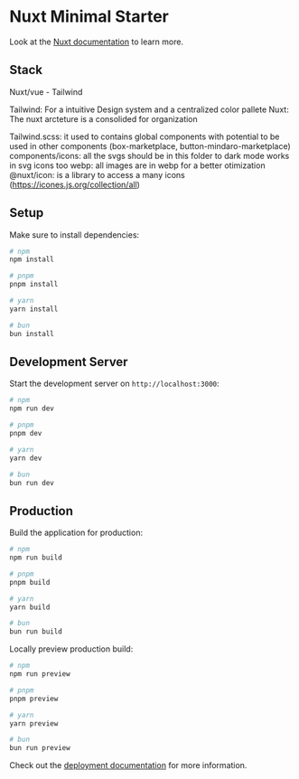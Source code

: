 # Nuxt Minimal Starter

Look at the [Nuxt documentation](https://nuxt.com/docs/getting-started/introduction) to learn more.

## Stack

Nuxt/vue - Tailwind 

Tailwind: For a intuitive Design system and a centralized color pallete 
Nuxt: The nuxt arcteture is a consolided for organization 


Tailwind.scss: it used to contains global components with potential to be used in other components (box-marketplace, button-mindaro-marketplace)
components/icons: all the svgs should be in this folder to dark mode works in svg icons too 
webp: all images are in webp for a better otimization 
@nuxt/icon: is a library to access a many icons (https://icones.js.org/collection/all)

## Setup

Make sure to install dependencies:

```bash
# npm
npm install

# pnpm
pnpm install

# yarn
yarn install

# bun
bun install
```

## Development Server

Start the development server on `http://localhost:3000`:

```bash
# npm
npm run dev

# pnpm
pnpm dev

# yarn
yarn dev

# bun
bun run dev
```

## Production

Build the application for production:

```bash
# npm
npm run build

# pnpm
pnpm build

# yarn
yarn build

# bun
bun run build
```

Locally preview production build:

```bash
# npm
npm run preview

# pnpm
pnpm preview

# yarn
yarn preview

# bun
bun run preview
```

Check out the [deployment documentation](https://nuxt.com/docs/getting-started/deployment) for more information.



